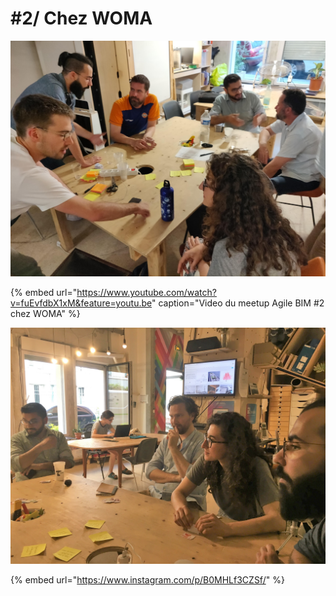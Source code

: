 # \#2/ Chez WOMA

![Meetup Agile BIM chez ENIA](../../.gitbook/assets/agile-bim-meetup.jpg)

{% embed url="https://www.youtube.com/watch?v=fuEvfdbX1xM&feature=youtu.be" caption="Video du meetup Agile BIM \#2 chez WOMA" %}

![](../../.gitbook/assets/bricks-meetup-20190626-02.jpg)

{% embed url="https://www.instagram.com/p/B0MHLf3CZSf/" %}



